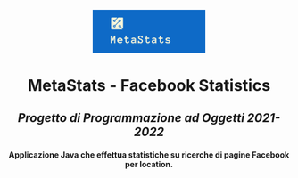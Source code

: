 <p align="center">
<img src="logo2.png" width="40%" height="40%">

<div align="center">

# MetaStats - Facebook Statistics
## _Progetto di Programmazione ad Oggetti 2021-2022_
#### Applicazione Java che effettua statistiche su ricerche di pagine Facebook per location.
</div>
